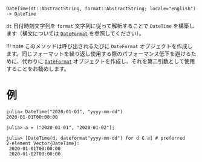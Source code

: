 ```
DateTime(dt::AbstractString, format::AbstractString; locale="english") -> DateTime
```

`dt` 日付時刻文字列を `format` 文字列に従って解析することで `DateTime` を構築します（構文については [`DateFormat`](@ref) を参照してください）。

!!! note
    このメソッドは呼び出されるたびに `DateFormat` オブジェクトを作成します。同じフォーマットを繰り返し使用する際のパフォーマンス低下を避けるために、代わりに [`DateFormat`](@ref) オブジェクトを作成し、それを第二引数として使用することをお勧めします。


# 例

```jldoctest
julia> DateTime("2020-01-01", "yyyy-mm-dd")
2020-01-01T00:00:00

julia> a = ("2020-01-01", "2020-01-02");

julia> [DateTime(d, dateformat"yyyy-mm-dd") for d ∈ a] # preferred
2-element Vector{DateTime}:
 2020-01-01T00:00:00
 2020-01-02T00:00:00
```
